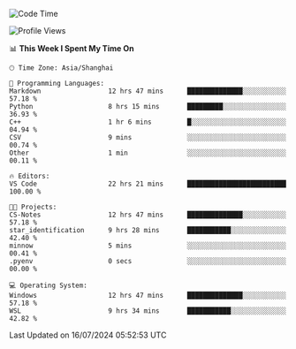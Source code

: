 <!--START_SECTION:waka-->
![Code Time](http://img.shields.io/badge/Code%20Time-1%2C854%20hrs%2023%20mins-blue)

![Profile Views](http://img.shields.io/badge/Profile%20Views-2-blue)

📊 **This Week I Spent My Time On** 

```text
🕑︎ Time Zone: Asia/Shanghai

💬 Programming Languages: 
Markdown                 12 hrs 47 mins      ██████████████░░░░░░░░░░░   57.18 % 
Python                   8 hrs 15 mins       █████████░░░░░░░░░░░░░░░░   36.93 % 
C++                      1 hr 6 mins         █░░░░░░░░░░░░░░░░░░░░░░░░   04.94 % 
CSV                      9 mins              ░░░░░░░░░░░░░░░░░░░░░░░░░   00.74 % 
Other                    1 min               ░░░░░░░░░░░░░░░░░░░░░░░░░   00.11 % 

🔥 Editors: 
VS Code                  22 hrs 21 mins      █████████████████████████   100.00 % 

🐱‍💻 Projects: 
CS-Notes                 12 hrs 47 mins      ██████████████░░░░░░░░░░░   57.18 % 
star_identification      9 hrs 28 mins       ███████████░░░░░░░░░░░░░░   42.40 % 
minnow                   5 mins              ░░░░░░░░░░░░░░░░░░░░░░░░░   00.41 % 
.pyenv                   0 secs              ░░░░░░░░░░░░░░░░░░░░░░░░░   00.00 % 

💻 Operating System: 
Windows                  12 hrs 47 mins      ██████████████░░░░░░░░░░░   57.18 % 
WSL                      9 hrs 34 mins       ███████████░░░░░░░░░░░░░░   42.82 % 
```


 Last Updated on 16/07/2024 05:52:53 UTC
<!--END_SECTION:waka-->